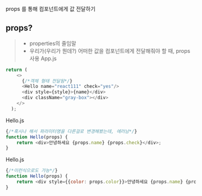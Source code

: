 props 를 통해 컴포넌트에게 값 전달하기

## props?
> - properties의 줄임말
> - 우리가(우리가 뭔데?) 어떠한 값을 컴포넌트에게 전달해줘야 할 때, props 사용 
App.js
```javascript
return (
    <>
      {/*객체 형태 전달됨*/}
      <Hello name="react111" check="yes"/>
      <div style={style}>{name}</div>
      <div className="gray-box"></div>
    </>
  );
```
Hello.js
```javascript
{/*혹시나 해서 파라미터명을 다른걸로 변경해봤는데, 에러남*/}
function Hello(props) {
    return <div>안녕하세요 {props.name} {props.check}</div>;
}
```
Hello.js
```javascript
{/*이런식으로도 가능*/}
function Hello(props) {
    return <div style={{color: props.color}}>안녕하세요 {props.name} {props.check}</div>;
}

```
